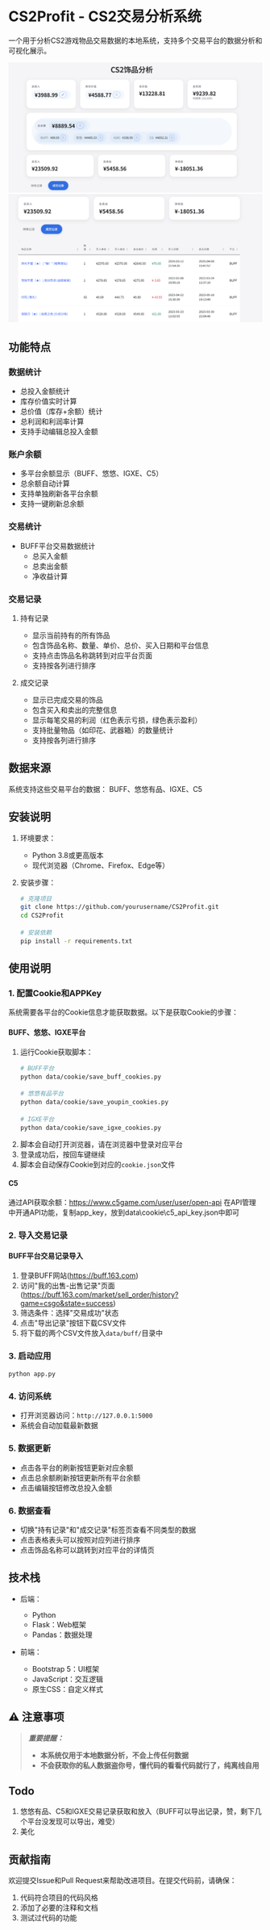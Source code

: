 # CS2Profit - CS2交易分析系统

一个用于分析CS2游戏物品交易数据的本地系统，支持多个交易平台的数据分析和可视化展示。


![网页预览](static/cartoon/webvisual.png)
![网页预览](static/cartoon/webvisual2.png)
## 功能特点

### 数据统计
- 总投入金额统计
- 库存价值实时计算
- 总价值（库存+余额）统计
- 总利润和利润率计算
- 支持手动编辑总投入金额

### 账户余额
- 多平台余额显示（BUFF、悠悠、IGXE、C5）
- 总余额自动计算
- 支持单独刷新各平台余额
- 支持一键刷新总余额

### 交易统计
- BUFF平台交易数据统计
  - 总买入金额
  - 总卖出金额
  - 净收益计算

### 交易记录
1. 持有记录
   - 显示当前持有的所有饰品
   - 包含饰品名称、数量、单价、总价、买入日期和平台信息
   - 支持点击饰品名称跳转到对应平台页面
   - 支持按各列进行排序

2. 成交记录
   - 显示已完成交易的饰品
   - 包含买入和卖出的完整信息
   - 显示每笔交易的利润（红色表示亏损，绿色表示盈利）
   - 支持批量物品（如印花、武器箱）的数量统计
   - 支持按各列进行排序

## 数据来源

系统支持这些交易平台的数据： BUFF、悠悠有品、IGXE、C5

## 安装说明

1. 环境要求：
   - Python 3.8或更高版本
   - 现代浏览器（Chrome、Firefox、Edge等）

2. 安装步骤：
   ```bash
   # 克隆项目
   git clone https://github.com/yourusername/CS2Profit.git
   cd CS2Profit

   # 安装依赖
   pip install -r requirements.txt
   ```

## 使用说明

### 1. 配置Cookie和APPKey

系统需要各平台的Cookie信息才能获取数据。以下是获取Cookie的步骤：

#### BUFF、悠悠、IGXE平台
1. 运行Cookie获取脚本：
   ```bash
   # BUFF平台
   python data/cookie/save_buff_cookies.py
   
   # 悠悠有品平台
   python data/cookie/save_youpin_cookies.py
   
   # IGXE平台
   python data/cookie/save_igxe_cookies.py
   ```
2. 脚本会自动打开浏览器，请在浏览器中登录对应平台
3. 登录成功后，按回车键继续
4. 脚本会自动保存Cookie到对应的`cookie.json`文件

#### C5
通过API获取余额：https://www.c5game.com/user/user/open-api
在API管理中开通API功能，复制app_key，放到data\cookie\c5_api_key.json中即可

### 2. 导入交易记录

#### BUFF平台交易记录导入
1. 登录BUFF网站(https://buff.163.com)
2. 访问"我的出售-出售记录"页面(https://buff.163.com/market/sell_order/history?game=csgo&state=success)
3. 筛选条件：选择"交易成功"状态
4. 点击"导出记录"按钮下载CSV文件
5. 将下载的两个CSV文件放入`data/buff/`目录中

### 3. 启动应用
```bash
python app.py
```

### 4. 访问系统
- 打开浏览器访问：`http://127.0.0.1:5000`
- 系统会自动加载最新数据

### 5. 数据更新
- 点击各平台的刷新按钮更新对应余额
- 点击总余额刷新按钮更新所有平台余额
- 点击编辑按钮修改总投入金额

### 6. 数据查看
- 切换"持有记录"和"成交记录"标签页查看不同类型的数据
- 点击表格表头可以按照对应列进行排序
- 点击饰品名称可以跳转到对应平台的详情页

## 技术栈

- 后端：
  - Python
  - Flask：Web框架
  - Pandas：数据处理

- 前端：
  - Bootstrap 5：UI框架
  - JavaScript：交互逻辑
  - 原生CSS：自定义样式

## ⚠️ 注意事项

> ***重要提醒：***
> 
> - **本系统仅用于本地数据分析，不会上传任何数据**
> - **不会获取你的私人数据盗你号，懂代码的看看代码就行了，纯离线自用**


## Todo

1. 悠悠有品、C5和IGXE交易记录获取和放入（BUFF可以导出记录，赞，剩下几个平台没发现可以导出，难受）
2. 美化

## 贡献指南

欢迎提交Issue和Pull Request来帮助改进项目。在提交代码前，请确保：
1. 代码符合项目的代码风格
2. 添加了必要的注释和文档
3. 测试过代码的功能 